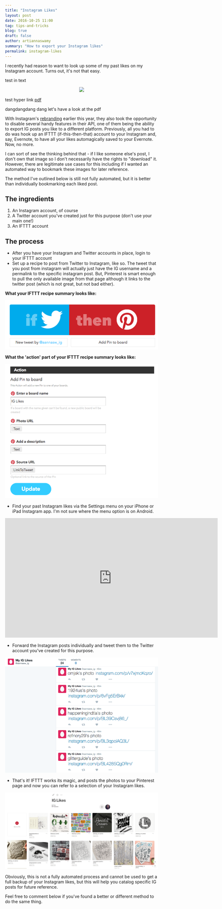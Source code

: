 ```yaml
---
title: "Instagram Likes"
layout: post
date: 2016-10-25 11:00
tag: tips-and-tricks
blog: true
draft: false
author: artiannaswamy
summary: "How to export your Instagram likes"
permalink: instagram-likes
---
```


I recently had reason to want to look up some of my past likes on my Instagram account. Turns out, it's not that easy.

test in text <p align="center"><img src="https://yyyxxxzzz.github.io/assets/images/posts/instagram-likes/Support_Process.pdf" /></p>


test hyper link [pdf](https://yyyxxxzzz.github.io/assets/images/posts/instagram-likes/Support_Process.pdf) 

dangdangdang dang let's have a look at the pdf

With Instagram's [rebranding](http://blog.instagram.com/post/144198429587/160511-a-new-look) earlier this year, they also took the opportunity to disable several handy features in their API, one of them being the ability to export IG posts you like to a different platform. Previously, all you had to do was hook up an IFTTT (if-this-then-that) account to your Instagram and, say, Evernote, to have all your likes automagically saved to your Evernote. Now, no more.

I can sort of see the thinking behind that - if I like someone else's post, I don't own that image so I don't necessarily have the rights to "download" it. However, there are legitimate use cases for this including if I wanted an automated way to bookmark these images for later reference.

The method I've outlined below is still not fully automated, but it is better than individually bookmarking each liked post.

## The ingredients

1. An Instagram account, of course
2. A Twitter account you've created just for this purpose (don't use your main one!)
3. An IFTTT account

## The process

- After you have your Instagram and Twitter accounts in place, login to your IFTTT account
- Set up a recipe to post from Twitter to Instagram, like so. The tweet that you post from instagram will actually just have the IG username and a permalink to the specific instagram post. But, Pinterest is smart enough to pull the only available image from that page although it links to the twitter post (which is not great, but not bad either).

**What your IFTTT recipe summary looks like:**

<p align="center"><img src="https://github.com/aannasw/aannasw.github.io/blob/master/assets/images/posts/instagram-likes/ig_ifttt_recipe.png?raw=true" /></p>

**What the 'action' part of your IFTTT recipe summary looks like:**

<p align="center"><img src="https://github.com/aannasw/aannasw.github.io/blob/master/assets/images/posts/instagram-likes/ig_action.png?raw=true" /></p>

- Find your past Instagram likes via the Settings menu on your iPhone or iPad Instagram app. I'm not sure where the menu option is on Android.

<p align="center"><iframe src="https://player.vimeo.com/video/188945683" width="700" height="394" frameborder="0" webkitallowfullscreen mozallowfullscreen allowfullscreen></iframe></p>

- Forward the Instagram posts individually and tweet them to the Twitter account you've created for this purpose.

<p align="center"><img src="https://github.com/aannasw/aannasw.github.io/blob/master/assets/images/posts/instagram-likes/ig_twitter.png?raw=true" /></p>

- That's it! IFTTT works its magic, and posts the photos to your Pinterest page and now you can refer to a selection of your Instagram likes.

<p align="center"><img src="https://github.com/aannasw/aannasw.github.io/blob/master/assets/images/posts/instagram-likes/ig_pinterest.png?raw=true" /></p>

Obviously, this is not a fully automated process and cannot be used to get a full backup of your Instagram likes, but this will help you catalog specific IG posts for future reference.

Feel free to comment below if you've found a better or different method to do the same thing.
